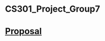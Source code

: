 # CS301_Project_Group7

# [Proposal](https://github.com/AbakirH/CS301_Project_Group7/blob/main/PROPOSAL.md)
